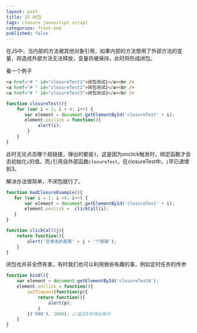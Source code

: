 ```yaml
---
layout: post
title: JS 闭包
tags: closure javascript script
categories: front-end
published: false
---
```


在JS中，当内部的方法被其他对象引用，如果内部的方法使用了外部方法的变量，将造成外部方法无法释放，变量将被保持，此时将形成闭包。

看一个例子

~~~html
<a href="# " id="closureTest1">闭包测试1</a><br />
<a href="# " id="closureTest2">闭包测试2</a><br />
<a href="# " id="closureTest3">闭包测试3</a><br />
~~~

~~~javascript
function closureTest(){
    for (var i = 1; i < 4; i++) {
       var element = document.getElementById('closureTest' + i);
       element.onclick = function(){
            alert(i);
        }
    }
}
~~~

此时无论点击哪个超链接，弹出的都是`3`，这是因为onclick触发时，绑定函数才会去初始化`i`的值，而`i`引用自外部函数`closureTest`，在closureTest中，`i`早已递增到3。


解决办法很简单，不闭包就行了。

~~~javascript
function badClosureExample(){
   for (var i = 1; i <4; i++) {
       var element = document.getElementById('closureTest' + i);
       element.onclick =  clickCall(i);
   }
}

function clickCall(j){
    return function(){
        alert('您单击的是第' + j + '个链接');
    }
}
~~~

闭包也并非全然有害，有时我们也可以利用做些有趣的事，例如定时任务的传参

~~~javascript
function bind(){
    var element = document.getElementById('closureTest0');
    element.onclick = function(){
        setTimeout(function(p){
            return function(){
                alert(p);
            }
        }('998'), 1000); //延迟1秒弹出提示
    }
}
~~~
